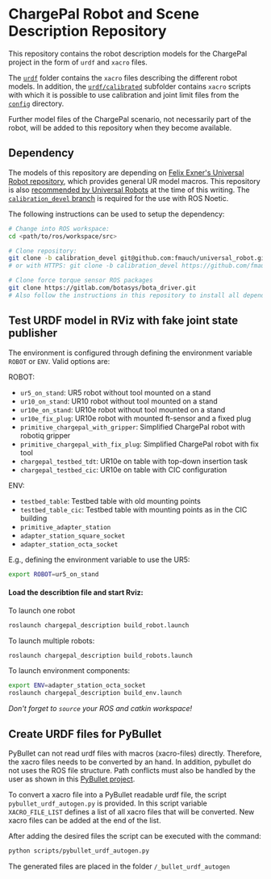 # ChargePal Robot and Scene Description Repository

This repository contains the robot description models for the ChargePal project in the form of `urdf` and `xacro` files.

The [`urdf`](./urdf) folder contains the `xacro` files describing the different robot models. In addition, the [`urdf/calibrated`](./urdf/calibrated) subfolder contains `xacro` scripts with which it is possible to use calibration and joint limit files from the [`config`](./config) directory.

Further model files of the ChargePal scenario, not necessarily part of the robot, will be added to this repository when they become available.

## Dependency

The models of this repository are depending on [Felix Exner's Universal Robot repository](https://github.com/fmauch/universal_robot), which provides general UR model macros. This repository is also [recommended by Universal Robots](https://github.com/UniversalRobots/Universal_Robots_ROS_Driver/blob/ca2b11cdaf0233d59d1fe3e4c25a4a844331ec07/README.md?plain=1#L134) at the time of this writing. The [`calibration_devel` branch](https://github.com/fmauch/universal_robot/tree/calibration_devel) is required for the use with ROS Noetic.

The following instructions can be used to setup the dependency:

```bash
# Change into ROS workspace:
cd <path/to/ros/workspace/src>

# Clone repository:
git clone -b calibration_devel git@github.com:fmauch/universal_robot.git
# or with HTTPS: git clone -b calibration_devel https://github.com/fmauch/universal_robot.git

# Clone force torque sensor ROS packages
git clone https://gitlab.com/botasys/bota_driver.git
# Also follow the instructions in this repository to install all dependencies
```

## Test URDF model in RViz with fake joint state publisher

The environment is configured through defining the environment variable `ROBOT` or `ENV`. Valid options are:

ROBOT:
- `ur5_on_stand`: UR5 robot without tool mounted on a stand
- `ur10_on_stand`: UR10 robot without tool mounted on a stand
- `ur10e_on_stand`: UR10e robot without tool mounted on a stand
- `ur10e_fix_plug`: UR10e robot with mounted ft-sensor and a fixed plug
- `primitive_chargepal_with_gripper`: Simplified ChargePal robot with robotiq gripper
- `primitive_chargepal_with_fix_plug`: Simplified ChargePal robot with fix tool
- `chargepal_testbed_tdt`: UR10e on table with top-down insertion task
- `chargepal_testbed_cic`: UR10e on table with CIC configuration

ENV:
- `testbed_table`: Testbed table with old mounting points
- `testbed_table_cic`: Testbed table with mounting points as in the CIC building
- `primitive_adapter_station`
- `adapter_station_square_socket`
- `adapter_station_octa_socket`


E.g., defining the environment variable to use the UR5:

```bash
export ROBOT=ur5_on_stand
```

#### Load the describtion file and start Rviz:

To launch one robot
```bash
roslaunch chargepal_description build_robot.launch
```

To launch multiple robots:
```bash
roslaunch chargepal_description build_robots.launch
```

To launch environment components:
```bash
export ENV=adapter_station_octa_socket
roslaunch chargepal_description build_env.launch
```

*Don't forget to `source` your ROS and catkin workspace!*

## Create URDF files for PyBullet

PyBullet can not read urdf files with macros (xacro-files) directly. Therefore, the xacro files needs to be converted by an hand. In addition, pybullet do not uses the ROS file structure. Path conflicts must also be handled by the user as shown in this [PyBullet project](https://git.ni.dfki.de/chargepal/manipulation/chargepal_pybullet).

To convert a xacro file into a PyBullet readable urdf file, the script `pybullet_urdf_autogen.py` is provided. In this script variable `XACRO_FILE_LIST` defines a list of all xacro files that will be converted. New xacro files can be added at the end of the list.

After adding the desired files the script can be executed with the command:

```bash
python scripts/pybullet_urdf_autogen.py
```

The generated files are placed in the folder `/_bullet_urdf_autogen`
